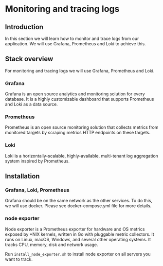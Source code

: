 # Monitoring and tracing logs

## Introduction

In this section we will learn how to monitor and trace logs from our application. We will use Grafana, Prometheus and Loki to achieve this.


## Stack overview

For monitoring and tracing logs we will use Grafana, Prometheus and Loki.

### Grafana

Grafana is an open source analytics and monitoring solution for every database. It is a highly customizable dashboard that supports Prometheus and Loki as a data source.

### Prometheus

Prometheus is an open source monitoring solution that collects metrics from monitored targets by scraping metrics HTTP endpoints on these targets.

### Loki

Loki is a horizontally-scalable, highly-available, multi-tenant log aggregation system inspired by Prometheus.

## Installation

### Grafana, Loki, Prometheus

Grafana should be on the same network as the other services. To do this, we will use docker. Please see docker-compose.yml file for more details.

### node exporter

Node exporter is a Prometheus exporter for hardware and OS metrics exposed by *NIX kernels, written in Go with pluggable metric collectors. It runs on Linux, macOS, Windows, and several other operating systems. It tracks CPU, memory, disk and network usage.

Run `install_node_exporter.sh` to install node exporter on all servers you want to track.